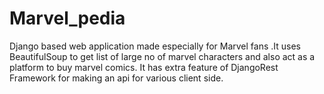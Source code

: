 # Marvel_pedia
Django based web application made especially for Marvel fans .It uses BeautifulSoup to get list of large no of marvel characters and also act as a platform to buy marvel comics.
It has extra feature of DjangoRest Framework for making an api for various client side.
